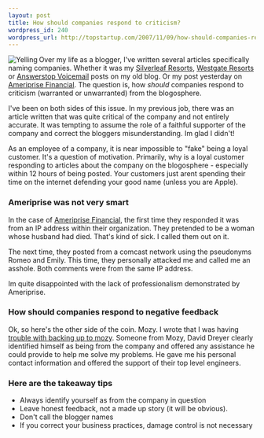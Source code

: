 ```yaml
--- 
layout: post
title: How should companies respond to criticism?
wordpress_id: 240
wordpress_url: http://topstartup.com/2007/11/09/how-should-companies-respond-to-criticism/
---
```

<img src="http://img337.imageshack.us/img337/8407/yellingkw5.jpg" alt="Yelling" align="left"/>Over my life as a blogger, I've written several articles specifically naming companies. Whether it was my <a href="http://pintmaster.com/20051129/awards-verification-center/">Silverleaf Resorts</a>, <a href="http://pintmaster.com/20060116/westgate-resorts-is-it-a-scam/">Westgate Resorts</a> or <a href="http://pintmaster.com/20060524/answerstop-voicemail-monthly-fee-voicemail-you-didnt-sign-up-for/">Answerstop Voicemail</a> posts on my old blog. Or my post yesterday on <a href="http://topstartup.com/2007/11/07/does-ameriprises-buying-lunch-business-model-work/">Ameriprise Financial</a>. The question is, how <em>should</em> companies respond to criticism (warranted or unwarranted) from the blogosphere.<!--more-->

I've been on both sides of this issue. In my previous job, there was an article written that was quite critical of the company and not entirely accurate. It was tempting to assume the role of a faithful supporter of the company and correct the bloggers misunderstanding. Im glad I didn't!

As an employee of a company, it is near impossible to "fake" being a loyal customer. It's a question of motivation. Primarily, why is a loyal customer responding to articles about the company on the blogosphere - especially within 12 hours of being posted. Your customers just arent spending their time on the internet defending your good name (unless you are Apple).

<h3>Ameriprise was not very smart</h3>
In the case of <a href="http://topstartup.com/2007/11/07/does-ameriprises-buying-lunch-business-model-work/">Ameriprise Financial</a>, the first time they responded it was from an IP address within their organization. They pretended to be a woman whose husband had died. That's kind of sick. I called them out on it.

The next time, they posted from a comcast network using the pseudonyms Romeo and Emily. This time, they personally attacked me and called me an asshole. Both comments were from the same IP address.

Im quite disappointed with the lack of professionalism demonstrated by Ameriprise.

<h3>How should companies respond to negative feedback</h3>
Ok, so here's the other side of the coin. Mozy. I wrote that I was having <a href="http://topstartup.com/2007/10/29/i-made-a-mistake-about-mozy-it-sucks/">trouble with backing up to mozy</a>. Someone from Mozy, David Dreyer clearly identified himself as being from the company and offered any assistance he could provide to help me solve my problems. He gave me his personal contact information and offered the support of their top level engineers.

<h3>Here are the takeaway tips</h3>
<ul>
	<li>Always identify yourself as from the company in question</li>
	<li>Leave honest feedback, not a made up story (it will be obvious).</li>
	<li>Don't call the blogger names</li>
	<li>If you correct your business practices, damage control is not necessary</li>
</ul>
